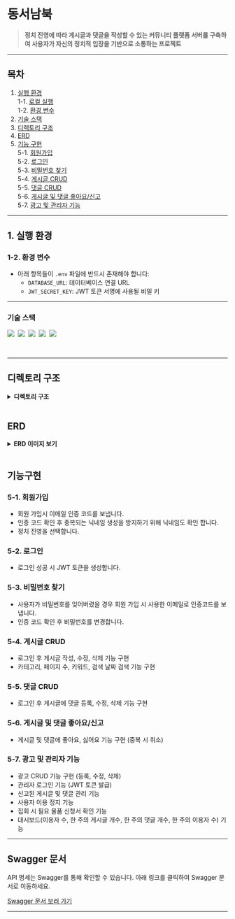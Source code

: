 # **동서남북**  
> **정치 진영에 따라 게시글과 댓글을 작성할 수 있는 커뮤니티 플랫폼 서버를 구축하여 사용자가 자신의 정치적 입장을 기반으로 소통하는 프로젝트**

---

## **목차**
1. [실행 환경](#1-실행-환경)  
   1-1. [로컬 실행](#1-1-로컬-실행)  
   1-2. [환경 변수](#1-2-환경-변수)  
2. [기술 스택](#2-기술-스택)  
3. [디렉토리 구조](#3-디렉토리-구조)  
4. [ERD](#4-erd)  
5. [기능 구현](#5-기능-구현)  
   5-1. [회원가입](#5-1-회원가입)   
   5-2. [로그인](#5-2-로그인)  
   5-3. [비밀번호 찾기](#5-3-비밀번호-찾기)  
   5-4. [게시글 CRUD](#5-4-게시글-crud)  
   5-5. [댓글 CRUD](#5-5-댓글-crud)  
   5-6. [게시글 및 댓글 좋아요/신고](#5-6-게시글-및-댓글-좋아요신고)  
   5-7. [광고 및 관리자 기능](#5-7-광고-및-관리자-기능)  

---

## **1. 실행 환경**
### **1-2. 환경 변수**  
- 아래 항목들이 `.env` 파일에 반드시 존재해야 합니다:
  - `DATABASE_URL`: 데이터베이스 연결 URL
  - `JWT_SECRET_KEY`: JWT 토큰 서명에 사용될 비밀 키

---

### 기술 스택
<img src="https://img.shields.io/badge/TypeScript-version 5-3178C6">&nbsp;
<img src="https://img.shields.io/badge/Nest.js-version 10-E0234E">&nbsp;
<img src="https://img.shields.io/badge/TypeORM-version 0.3-fcad03">&nbsp;
<img src="https://img.shields.io/badge/MySQL-version 8-00758F">&nbsp;
<img src="https://img.shields.io/badge/Prisma-4.0-2D3748">&nbsp;

</br>

---

## 디렉토리 구조

<details>
<summary><strong>디렉토리 구조</strong></summary>
<div markdown="1">
 
```bash
├─prisma
│      schema.prisma
│
├─src
│  │  app.controller.ts
│  │  app.module.ts
│  │  app.service.ts
│  │  main.ts
│  │
│  ├─constants
│  │      frequency.ts
│  │      millisecond.ts
│  │      pagination.ts
│  │      word.ts
│  │
│  ├─decorators
│  │      currentUser.decorator.ts
│  │
│  ├─helper
│  │      exclude.ts
│  │
│  ├─middle-ware
│  │      cookie-parser.middleware.ts
│  │
│  └─module
│      ├─admin
│      │      admin.controller.ts
│      │      admin.module.ts
│      │      type.ts
│      │
│      ├─advertisement
│      │      advertisement.controller.ts
│      │      advertisement.module.ts
│      │      advertisement.repository.ts
│      │      advertisement.service.ts
│      │
│      ├─auth
│      │      admin.guard.ts
│      │      auth.controller.ts
│      │      auth.module.ts
│      │      auth.service.ts
│      │      jwt-auth.guard.ts
│      │      jwt.strategy.ts
│      │      type.ts
│      │
│      ├─category
│      │      category.controller.ts
│      │      category.module.ts
│      │      category.repository.ts
│      │      category.service.ts
│      │
│      ├─flag
│      │      flag.controller.ts
│      │      flag.module.ts
│      │      flag.repository.ts
│      │      flag.service.ts
│      │      type.ts
│      │
│      ├─mailgun
│      │      mailgun.module.ts
│      │      mailgun.service.ts
│      │
│      ├─political-orientation
│      │      political-orientation.controller.ts
│      │      political-orientation.module.ts
│      │      political-orientation.repository.ts
│      │      political-orientation.service.ts
│      │
│      ├─posting
│      │      posting.controller.ts
│      │      posting.module.ts
│      │      posting.repository.ts
│      │      posting.service.ts
│      │      type.ts
│      │
│      ├─prisma
│      │      prisma.module.ts
│      │      prisma.service.ts
│      │
│      ├─reply
│      │      reply.controller.ts
│      │      reply.module.ts
│      │      reply.repository.ts
│      │      reply.service.ts
│      │      type.ts
│      │
│      ├─report
│      │      report.controller.ts
│      │      report.module.ts
│      │      report.repository.ts
│      │      report.service.ts
│      │      type.ts
│      │
│      ├─upload
│      │      upload.controller.ts
│      │      upload.module.ts
│      │      upload.service.ts
│      │
│      ├─user
│      │      type.ts
│      │      user.controller.ts
│      │      user.module.ts
│      │      user.repository.ts
│      │      user.service.ts
│      │
│      └─verification-code
│              verification-code.module.ts
│              verification-code.repository.ts
│              verification-code.service.ts
│
└─test
        admin.e2e-spec.ts
        app.e2e-spec.ts
        jest-e2e.json
        reply.e2e-spec.ts
        user.e2e-spec.ts
```
</div>
</details>

</br>

## **ERD**

<details>
<summary><strong>ERD 이미지 보기</strong></summary>
<div markdown="1">

![ERD 이미지](https://github.com/user-attachments/assets/e893c9f2-93d5-4b40-b0ea-b4687b1bee7a)

</div>
</details>

</br>

## 기능구현
### **5-1. 회원가입** 
* 회원 가입시 이메일 인증 코드를 보냅니다.
* 인증 코드 확인 후 중복되는 닉네임 생성을 방지하기 위해 닉네임도 확인 합니다.
* 정치 진영을 선택합니다.
  
### **5-2. 로그인** 
* 로그인 성공 시 JWT 토큰을 생성합니다.

### **5-3. 비밀번호 찾기**
* 사용자가 비밀번호를 잊어버렸을 경우 회원 가입 시 사용한 이메일로 인증코드를 보냅니다.
* 인증 코드 확인 후 비밀번호를 변경합니다.

### **5-4. 게시글 CRUD**
* 로그인 후 게시글 작성, 수정, 삭제 기능 구현
* 카테고리, 페이지 수, 키워드, 검색 날짜 검색 기능 구현

### **5-5. 댓글 CRUD**
* 로그인 후 게시글에 댓글 등록, 수정, 삭제 기능 구현

### **5-6. 게시글 및 댓글 좋아요/신고**
* 게시글 및 댓글에 좋아요, 싫어요 기능 구현 (중복 시 취소)

### **5-7. 광고 및 관리자 기능**
* 광고 CRUD 기능 구현 (등록, 수정, 삭제)
* 관리자 로그인 기능 (JWT 토큰 발급)
* 신고된 게시글 및 댓글 관리 기능
* 사용자 이용 정지 기능
* 집회 시 필요 물품 신청서 확인 기능
* 대시보드(이용자 수, 한 주의 게시글 개수, 한 주의 댓글 개수, 한 주의 이용자 수) 기능

 ---
 
 ## **Swagger 문서**
API 명세는 Swagger를 통해 확인할 수 있습니다. 아래 링크를 클릭하여 Swagger 문서로 이동하세요.

[Swagger 문서 보러 가기](https://github.com/user-attachments/assets/d252816a-68b6-4f10-a368-597e6c476605)

---
